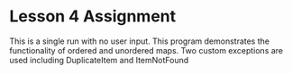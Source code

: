 # Lesson 4 Assignment

This is a single run with no user input. This program demonstrates the functionality of ordered and unordered maps. 
Two custom exceptions are used including DuplicateItem and ItemNotFound 

